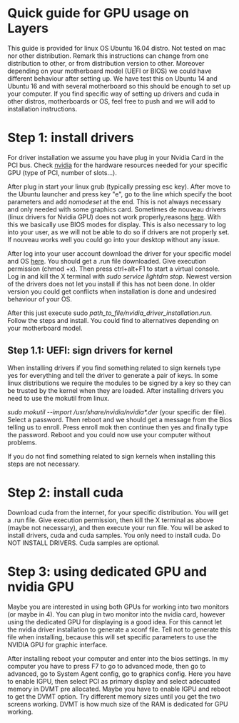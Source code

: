 # Quick guide for GPU usage on Layers

This guide is provided for linux OS Ubuntu 16.04 distro. Not tested on mac nor other distribution. Remark this instructions can change 
from one distribution to other, or from distribution version to other. Moreover depending on your motherboard model (UEFI or BIOS) we could have different
behaviour after setting up. We have test this on Ubuntu 14 and Ubuntu 16 and with several motherboard so this should be enough to set up your computer. 
If you find specific way of setting up drivers and cuda in other distros, motherboards or OS, feel free to push and we will add to installation
instructions.

# Step 1: install drivers

For driver installation we assume you have plug in your Nvidia Card in the PCI bus. Check [nvidia](http://www.nvidia.es/page/home.html) 
for the hardware resources needed for your specific GPU (type of PCI, number of slots...). 

After plug in start your linux grub  (typically pressing esc key).  After move to the Ubuntu launcher and press key "e", go to the line 
which specify the boot parameters and add *nomodeset* at the end. This is not always necessary and only needed with some graphics card. 
Sometimes de nouveau drivers (linux drivers for Nvidia GPU) does not work properly,reasons [here](https://askubuntu.com/questions/207175/what-does-nomodeset-do). With this
we basically use BIOS modes for display. This is also necessary to log into your user, as we will not be able to do so if drivers are not properly set. If nouveau works well
you could go into your desktop without any issue.

After log into your user account download the driver for your specific model and OS [here](http://www.nvidia.es/Download/index.aspx?lang=es). You 
should get a .run file downloaded. Give execution permission (chmod +x). Then press ctrl+alt+F1 to start a virtual console. Log in and kill the X terminal
with *sudo service lightdm stop*. Newest version of the drivers does not let you install if this has not been done. In older version 
you could get conflicts when installation is done and undesired behaviour of your OS.

After this just execute sudo *path_to_file/nvidia_driver_installation.run*. Follow the steps and install. You could find to alternatives depending on
your motherboard model.

## Step 1.1: UEFI: sign drivers for kernel
When installing drivers if you find something related to sign kernels type yes for everything and tell the driver to generate a pair 
of keys. In some linux distributions we require the modules to be signed by a key so they can be trusted by the kernel 
when they are loaded. After installing drivers you need to use the mokutil from linux.

*sudo mokutil --import /usr/share/nvidia/nvidia\*.der* (your specific der file). Select a password. Then reboot and we should get a message
from the Bios telling us to enroll. Press enroll mok then continue then yes and finally type the password. Reboot and you could now
use your computer without problems.

If you do not find something related to sign kernels when installing this steps are not necessary.

# Step 2: install cuda

Download cuda from the internet, for your specific distribution. You will get a .run file. Give execution permission, then kill the X terminal
as above (maybe not necessary), and then execute your run file. You will be asked to install drivers, cuda and cuda samples. You only need to install
cuda.  Do NOT INSTALL DRIVERS. Cuda samples are optional.

# Step 3: using dedicated GPU and nvidia GPU

Maybe you are interested in using both GPUs for working into two monitors (or maybe in 4). You can plug in two monitor into the nvidia card, 
however using the dedicated GPU for displaying is a good idea. For this cannot let the nvidia driver installation to generate a xconf file. Tell not
to generate this file when installing, because this will set specific parameters to use the NVIDIA GPU for graphic interface.

After installing reboot your computer and enter into the bios settings. In my computer you have to press F7 to go to advanced mode, then go to advanced, go to System Agent config, go to graphics config. Here you have to enable IGPU, then select PCI as primary display and select adecuated memory in DVMT pre allocated. Maybe you have to enable IGPU and reboot to get the DVMT option. Try different memory sizes until you get the two screens working. DVMT is how much size of the RAM is dedicated for GPU working.